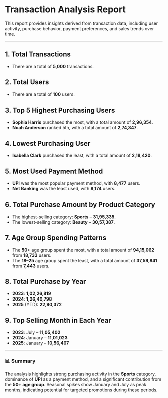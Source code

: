 # Transaction Analysis Report

This report provides insights derived from transaction data, including user activity, purchase behavior, payment preferences, and sales trends over time.

---

## 1. Total Transactions
- There are a total of **5,000** transactions.

## 2. Total Users
- There are a total of **100** users.

## 3. Top 5 Highest Purchasing Users
- **Sophia Harris** purchased the most, with a total amount of **2,96,354**.
- **Noah Anderson** ranked 5th, with a total amount of **2,74,347**.

## 4. Lowest Purchasing User
- **Isabella Clark** purchased the least, with a total amount of **2,18,420**.

## 5. Most Used Payment Method
- **UPI** was the most popular payment method, with **8,477** users.
- **Net Banking** was the least used, with **8,174** users.

## 6. Total Purchase Amount by Product Category
- The highest-selling category: **Sports** – **31,95,335**.
- The lowest-selling category: **Beauty** – **30,57,387**.

## 7. Age Group Spending Patterns
- The **50+** age group spent the most, with a total amount of **94,15,062** from **18,733** users.
- The **18–25** age group spent the least, with a total amount of **37,59,841** from **7,443** users.

## 8. Total Purchase by Year
- **2023**: **1,02,26,819**
- **2024**: **1,26,40,798**
- **2025** (YTD): **22,90,372**

## 9. Top Selling Month in Each Year
- **2023**: July – **11,05,402**
- **2024**: January – **11,01,023**
- **2025**: January – **10,56,467**

---

### 📊 Summary
The analysis highlights strong purchasing activity in the **Sports** category, dominance of **UPI** as a payment method, and a significant contribution from the **50+ age group**. Seasonal spikes show January and July as peak months, indicating potential for targeted promotions during these periods.
